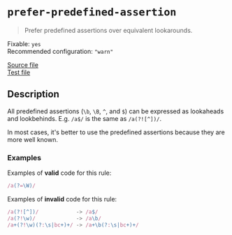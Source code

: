 # `prefer-predefined-assertion`

> Prefer predefined assertions over equivalent lookarounds.

Fixable: `yes` <br> Recommended configuration: `"warn"`

<!-- prettier-ignore -->
[Source file](https://github.com/RunDevelopment/eslint-plugin-clean-regex/blob/master/lib/rules/prefer-predefined-assertion.js) <br> [Test file](https://github.com/RunDevelopment/eslint-plugin-clean-regex/blob/master/tests/lib/rules/prefer-predefined-assertion.js)

## Description

All predefined assertions (`\b`, `\B`, `^`, and `$`) can be expressed as
lookaheads and lookbehinds. E.g. `/a$/` is the same as `/a(?![^])/`.

In most cases, it's better to use the predefined assertions because they are
more well known.

### Examples

Examples of **valid** code for this rule:

<!-- prettier-ignore -->
```js
/a(?=\W)/
```

Examples of **invalid** code for this rule:

<!-- prettier-ignore -->
```js
/a(?![^])/            -> /a$/
/a(?!\w)/             -> /a\b/
/a+(?!\w)(?:\s|bc+)+/ -> /a+\b(?:\s|bc+)+/
```
